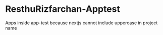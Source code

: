 # ResthuRizfarchan-Apptest

Apps inside app-test because nextjs cannot include uppercase in project name